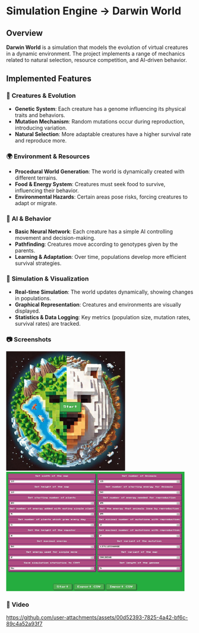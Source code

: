 # Simulation Engine -> Darwin World  

## Overview  
**Darwin World** is a simulation that models the evolution of virtual creatures in a dynamic environment. The project implements a range of mechanics related to natural selection, resource competition, and AI-driven behavior.  

## Implemented Features  

### 🦠 **Creatures & Evolution**  
- **Genetic System**: Each creature has a genome influencing its physical traits and behaviors.  
- **Mutation Mechanism**: Random mutations occur during reproduction, introducing variation.  
- **Natural Selection**: More adaptable creatures have a higher survival rate and reproduce more.  

### 🌍 **Environment & Resources**  
- **Procedural World Generation**: The world is dynamically created with different terrains.  
- **Food & Energy System**: Creatures must seek food to survive, influencing their behavior.  
- **Environmental Hazards**: Certain areas pose risks, forcing creatures to adapt or migrate.  

### 🧠 **AI & Behavior**  
- **Basic Neural Network**: Each creature has a simple AI controlling movement and decision-making.  
- **Pathfinding**: Creatures move according to genotypes given by the parents. 
- **Learning & Adaptation**: Over time, populations develop more efficient survival strategies.  

### 🔄 **Simulation & Visualization**  
- **Real-time Simulation**: The world updates dynamically, showing changes in populations.  
- **Graphical Representation**: Creatures and environments are visually displayed.  
- **Statistics & Data Logging**: Key metrics (population size, mutation rates, survival rates) are tracked.

### 📷 **Screenshots**
<img src="data/start.jpg" width="320" height = "320"><img src="data/settings.jpg" height="320" width="480">

### 🎥 **Video**
https://github.com/user-attachments/assets/00d52393-7825-4a42-bf6c-89c4a52a93f7

